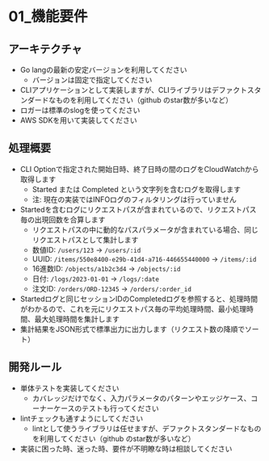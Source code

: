 # 01_機能要件

## アーキテクチャ

- Go langの最新の安定バージョンを利用してください
  - バージョンは固定で指定してください
- CLIアプリケーションとして実装しますが、CLIライブラリはデファクトスタンダードなものを利用してください（github のstar数が多いなど）
- ロガーは標準のslogを使ってください
- AWS SDKを用いて実装してください

## 処理概要

- CLI Optionで指定された開始日時、終了日時の間のログをCloudWatchから取得します
  - Started または Completed という文字列を含むログを取得します
  - 注: 現在の実装ではINFOログのフィルタリングは行っていません
- Startedを含むログにリクエストパスが含まれているので、リクエストパス毎の出現回数を合算します
  - リクエストパスの中に動的なパスパラメータが含まれている場合、同じリクエストパスとして集計します
  - 数値ID: `/users/123` → `/users/:id`
  - UUID: `/items/550e8400-e29b-41d4-a716-446655440000` → `/items/:id`
  - 16進数ID: `/objects/a1b2c3d4` → `/objects/:id`
  - 日付: `/logs/2023-01-01` → `/logs/:date`
  - 注文ID: `/orders/ORD-12345` → `/orders/:order_id`
- Startedログと同じセッションIDのCompletedログを参照すると、処理時間がわかるので、これを元にリクエストパス毎の平均処理時間、最小処理時間、最大処理時間を集計します
- 集計結果をJSON形式で標準出力に出力します（リクエスト数の降順でソート）

## 開発ルール

- 単体テストを実装してください
  - カバレッジだけでなく、入力パラメータのパターンやエッジケース、コーナーケースのテストも行ってください
- lintチェックも通すようにしてください
  - lintとして使うライブラリは任せますが、デファクトスタンダードなものを利用してください（github のstar数が多いなど）
- 実装に困った時、迷った時、要件が不明瞭な時は相談してください
